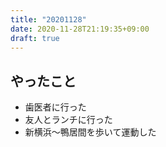 ```yaml
---
title: "20201128"
date: 2020-11-28T21:19:35+09:00
draft: true
---
```


## やったこと
* 歯医者に行った
* 友人とランチに行った
* 新横浜～鴨居間を歩いて運動した
